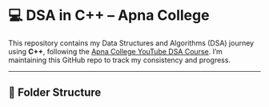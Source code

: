 # 💻 DSA in C++ – Apna College

This repository contains my Data Structures and Algorithms (DSA) journey using **C++**, following the [Apna College YouTube DSA Course](https://www.youtube.com/@ApnaCollegeOfficial). I’m maintaining this GitHub repo to track my consistency and progress.

---

## 📁 Folder Structure

